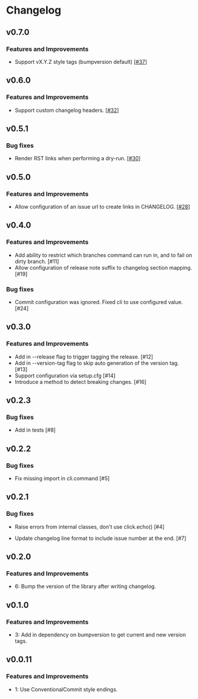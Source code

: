 # Changelog

## v0.7.0

### Features and Improvements

- Support vX.Y.Z style tags (bumpversion default) [[#37](https://github.com/EdgyEdgemond/changelog-gen/37)]

## v0.6.0

### Features and Improvements

- Support custom changelog headers. [[#32](https://github.com/EdgyEdgemond/changelog-gen/32)]

## v0.5.1

### Bug fixes

- Render RST links when performing a dry-run. [[#30](https://github.com/EdgyEdgemond/changelog-gen/30)]

## v0.5.0

### Features and Improvements

- Allow configuration of an issue url to create links in CHANGELOG. [[#28](https://github.com/EdgyEdgemond/changelog-gen/28)]

## v0.4.0

### Features and Improvements

- Add ability to restrict which branches command can run in, and to fail on dirty branch. [#11]
- Allow configuration of release note suffix to changelog section mapping. [#19]

### Bug fixes

- Commit configuration was ignored. Fixed cli to use configured value. [#24]

## v0.3.0

### Features and Improvements

- Add in --release flag to trigger tagging the release. [#12]
- Add in --version-tag flag to skip auto generation of the version tag. [#13]
- Support configuration via setup.cfg [#14]
- Introduce a method to detect breaking changes. [#16]

## v0.2.3

### Bug fixes

- Add in tests [#8]

## v0.2.2

### Bug fixes

- Fix missing import in cli.command [#5]

## v0.2.1

### Bug fixes

- Raise errors from internal classes, don't use click.echo() [#4]

- Update changelog line format to include issue number at the end. [#7]

## v0.2.0

### Features and Improvements

- 6: Bump the version of the library after writing changelog.

## v0.1.0

### Features and Improvements

- 3: Add in dependency on bumpversion to get current and new version tags.

## v0.0.11

### Features and Improvements

- 1: Use ConventionalCommit style endings.
